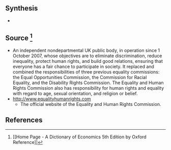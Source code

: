 ## Synthesis
- 
## Source [^1]
- An independent nondepartmental UK public body, in operation since 1 October 2007, whose objectives are to eliminate discrimination, reduce inequality, protect human rights, and build good relations, ensuring that everyone has a fair chance to participate in society. It replaced and combined the responsibilities of three previous equality commissions: the Equal Opportunities Commission, the Commission for Racial Equality, and the Disability Rights Commission. The Equality and Human Rights Commission also has responsibility for human rights and equality with regard to age, sexual orientation, and religion or belief.
- http://www.equalityhumanrights.com
	- The official website of the Equality and Human Rights Commission.
## References

[^1]: [[Home Page - A Dictionary of Economics 5th Edition by Oxford Reference]]